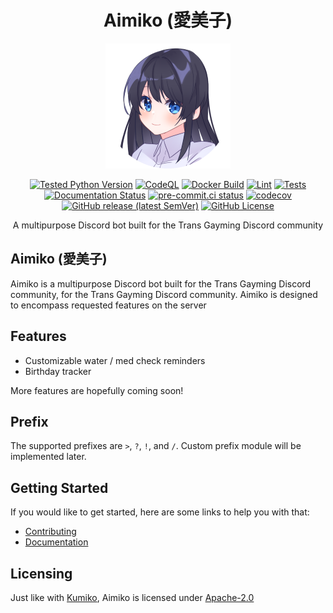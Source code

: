 <div align=center>

# Aimiko (愛美子)

![Aimiko](./assets/logo-200x.png)

[![Tested Python Version](https://img.shields.io/badge/Python-3.8%20|%203.9%20|%203.10%20|%203.11-blue?logo=python&logoColor=white)](https://github.com/No767/Aimiko/blob/dev/pyproject.toml) [![CodeQL](https://github.com/No767/Aimiko/actions/workflows/codeql.yml/badge.svg)](https://github.com/No767/Aimiko/actions/workflows/codeql.yml) [![Docker Build](https://github.com/No767/Aimiko/actions/workflows/docker-build.yml/badge.svg)](https://github.com/No767/Aimiko/actions/workflows/docker-build.yml) [![Lint](https://github.com/No767/Aimiko/actions/workflows/lint.yml/badge.svg)](https://github.com/No767/Aimiko/actions/workflows/lint.yml) [![Tests](https://github.com/No767/Aimiko/actions/workflows/tests.yml/badge.svg)](https://github.com/No767/Aimiko/actions/workflows/tests.yml) [![Documentation Status](https://img.shields.io/readthedocs/aimiko?label=Docs&logo=readthedocs&logoColor=white)](https://aimiko.readthedocs.io/en/latest/?badge=latest) [![pre-commit.ci status](https://results.pre-commit.ci/badge/github/No767/Aimiko/dev.svg)](https://results.pre-commit.ci/latest/github/No767/Aimiko/dev) [![codecov](https://codecov.io/gh/No767/Aimiko/branch/dev/graph/badge.svg?token=8b12ish91n)](https://codecov.io/gh/No767/Aimiko) [![GitHub release (latest SemVer)](https://img.shields.io/github/v/release/No767/Aimiko?label=Release&logo=github&sort=semver)](https://github.com/No767/Aimiko/releases) [![GitHub License](https://img.shields.io/github/license/No767/Aimiko?label=License&logo=github)](https://github.com/No767/Aimiko/blob/dev/LICENSE)

A multipurpose Discord bot built for the Trans Gayming Discord community

<div align=left>

## Aimiko (愛美子)

Aimiko is a multipurpose Discord bot built for the Trans Gayming Discord community, for the Trans Gayming Discord community. Aimiko is designed to encompass requested features on the server 

## Features

- Customizable water / med check reminders
- Birthday tracker

More features are hopefully coming soon!

## Prefix

The supported prefixes are `>`, `?`, `!`, and `/`. Custom prefix module will be implemented later.

## Getting Started

If you would like to get started, here are some links to help you with that:

- [Contributing](contributing.md)
- [Documentation](https://aimiko.readthedocs.io/)

## Licensing

Just like with [Kumiko](https://github.com/No767/Kumiko), Aimiko is licensed under [Apache-2.0](https://github.com/No767/Aimiko/blob/dev/LICENSE)